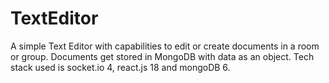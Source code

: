 # TextEditor

A simple Text Editor with capabilities to edit or create documents in a room or group.
Documents get stored in MongoDB with data as an object. Tech stack used is socket.io 4, react.js 18 and mongoDB 6.

